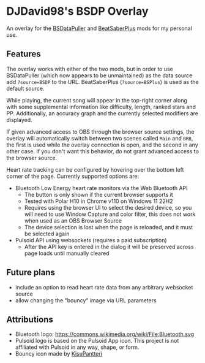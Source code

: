 # DJDavid98's BSDP Overlay

An overlay for the [BSDataPuller](https://github.com/ReadieFur/BSDataPuller/)
and [BeatSaberPlus](https://github.com/hardcpp/BeatSaberPlus) mods for my personal use.

## Features

The overlay works with either of the two mods, but in order to use BSDataPuller (which now appears to be unmaintained)
as the data source add `?source=BSDP` to the URL. BeatSaberPlus (`?source=BSPlus`) is used as the default source.

While playing, the current song will appear in the top-right corner along with some supplemental information like
difficulty, length, ranked stars and PP. Additionally, an accuracy graph and the currently selected modifiers are
displayed.

If given advanced access to OBS through the browser source settings, the overlay will automatically switch between two
scenes called `Main` and `BRB`, the first is used while the overlay connection is open, and the second in any other
case. If you don't want this behavior, do not grant advanced access to the browser source.

Heart rate tracking can be configured by hovering over the bottom left corner of the page. Currently supported options
are:

* Bluetooth Low Energy heart rate monitors via the Web Bluetooth API
    * The button is only shown if the current browser supports it
    * Tested with Polar H10 in Chrome v110 on Windows 11 22H2
    * Requires using the browser UI to select the desired device, so you will need to use Window Capture and color
      filter, this does not work when used as an OBS Browser Source
    * The device selection is lost when the page is reloaded, and it must be selected again
* Pulsoid API using websockets (requires a paid subscription)
    * After the API key is entered in the dialog it will be preserved across page loads until manually cleared

## Future plans

* include an option to read heart rate data from any arbitrary websocket source
* allow changing the "bouncy" image via URL parameters

## Attributions

* Bluetooth logo: https://commons.wikimedia.org/wiki/File:Bluetooth.svg
* Pulsoid logo is based on the Pulsoid App icon. This project is not affiliated with Pulsoid in any way, shape, or form.
* Bouncy icon made by [KisuPantteri](https://www.twitch.tv/KisuPantteri)

